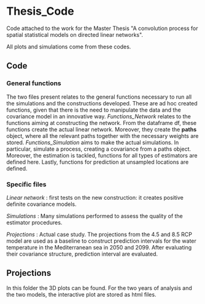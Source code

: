 # Thesis_Code

Code attached to the work for the Master Thesis "A convolution process for spatial statistical models on directed linear networks".

All plots and simulations come from these codes.

## Code
### General functions
The two files present relates to the general functions necessary to run all the simulations and the constructions developed.
These are ad hoc created functions, given that there is the need to manipulate the data and the covariance model in an innovative way.
_Functions_Network_ relates to the functions aiming at constructing the network. From the dataframe df, these functions create the actual linear network. Moreover, they create the **paths** object, where all the relevant paths together with the necessary weights are stored.
_Functions_Simulation_ aims to make the actual simulations. In particular, simulate a process, creating a covariance from a paths object. Moreover, the estimation is tackled, functions for all types of estimators are defined here. Lastly, functions for prediction at unsampled locations are defined.

### Specific files

_Linear network_ : first tests on the new construction: it creates positive definite covariance models.

_Simulations_ : Many simulations performed to assess the quality of the estimator procedures.

_Projections_ : Actual case study. The projections from the 4.5 and 8.5 RCP model are used as a baseline to construct prediction intervals for the water temperature in the Mediterranean sea in 2050 and 2099.
After evaluating their covariance structure, prediction interval are evaluated.

## Projections

In this folder the 3D plots can be found. For the two years of analysis and the two models, the interactive plot are stored as html files.
